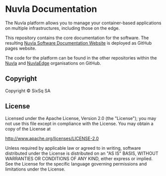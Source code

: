 # Nuvla Documentation

The Nuvla platform allows you to manage your container-based
applications on multiple infrastructures, including those on the edge.

This repository contains the core documentation for the software.
The resulting [Nuvla Software Documentation Website](https://docs.nuvla.io) is deployed as GitHub pages website.

The code for the platform can be found in the other repositories within the [Nuvla](https://github.com/nuvla)
and [NuvlaEdge](https://github.com/nuvlabox) organisations on GitHub.

## Copyright

Copyright &copy; SixSq SA

## License

Licensed under the Apache License, Version 2.0 (the "License"); you
may not use this file except in compliance with the License.  You may
obtain a copy of the License at

http://www.apache.org/licenses/LICENSE-2.0

Unless required by applicable law or agreed to in writing, software
distributed under the License is distributed on an "AS IS" BASIS,
WITHOUT WARRANTIES OR CONDITIONS OF ANY KIND, either express or
implied.  See the License for the specific language governing
permissions and limitations under the License.
